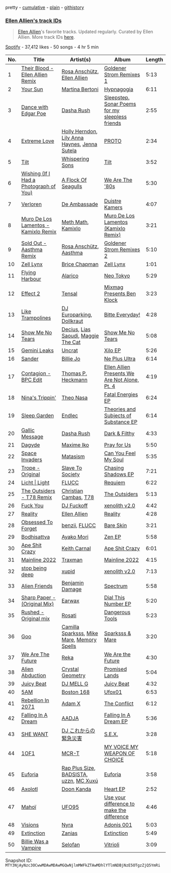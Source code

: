 pretty - [cumulative](/playlists/cumulative/37i9dQZF1DXdkgnpy3H1Kz.md) - [plain](/playlists/plain/37i9dQZF1DXdkgnpy3H1Kz) - [githistory](https://github.githistory.xyz/mackorone/spotify-playlist-archive/blob/main/playlists/plain/37i9dQZF1DXdkgnpy3H1Kz)

### [Ellen Allien's track IDs](https://open.spotify.com/playlist/37i9dQZF1DXdkgnpy3H1Kz)

> <a href="spotify:artist:5lsC3H1vh9YSRQckyGv0Up">Ellen Allien</a>'s favorite tracks\. Updated regularly\. Curated by Ellen Allien\. More track IDs <a href="spotify:genre:track\_id">here</a>.

[Spotify](https://open.spotify.com/user/spotify) - 37,412 likes - 50 songs - 4 hr 5 min

| No. | Title | Artist(s) | Album | Length |
|---|---|---|---|---|
| 1 | [Their Blood \- Ellen Allien Remix](https://open.spotify.com/track/4VSV8oyD0wSDWZ36IcaP0i) | [Rosa Anschütz](https://open.spotify.com/artist/1kjoxeQwJmoCfXT6j58MTm), [Ellen Allien](https://open.spotify.com/artist/5lsC3H1vh9YSRQckyGv0Up) | [Goldener Strom Remixes 1](https://open.spotify.com/album/2Oa9B5Rlku6LgDvKahNhSj) | 5:13 |
| 2 | [Your Sun](https://open.spotify.com/track/6KqBuE4aTC4fjY1aIc0tSJ) | [Martina Bertoni](https://open.spotify.com/artist/6DnmC13nc24fMxzVP9U66S) | [Hypnagogia](https://open.spotify.com/album/1yqVKbhc8ockqxGafktYSW) | 6:11 |
| 3 | [Dance with Edgar Poe](https://open.spotify.com/track/6ARKfKK62ajzoEqB8s4oke) | [Dasha Rush](https://open.spotify.com/artist/3rZmhfLsLJ5uCKCcN3JVr4) | [Sleepstep\. Sonar Poems for my sleepless friends](https://open.spotify.com/album/5ovHVxNuBJgiX94yZBQJQI) | 2:55 |
| 4 | [Extreme Love](https://open.spotify.com/track/6gXIyrivqGHyNBLImFKVcE) | [Holly Herndon](https://open.spotify.com/artist/2c9yn5DJQd5es7YMY92ikZ), [Lily Anna Haynes](https://open.spotify.com/artist/0A5YN61QdmZ3cUpSCCTpFk), [Jenna Sutela](https://open.spotify.com/artist/18XySSM6ghKmHp0kGJq78Z) | [PROTO](https://open.spotify.com/album/29sozE8XDMOHT8KK9iq4Fo) | 2:34 |
| 5 | [Tilt](https://open.spotify.com/track/2w4W8JuXjPk9PSHWwthqRM) | [Whispering Sons](https://open.spotify.com/artist/2iIBcGbTd24FtVwuP9o2OT) | [Tilt](https://open.spotify.com/album/0btuGLp7ttkq5ewW0cPdEH) | 3:52 |
| 6 | [Wishing \(If I Had a Photograph of You\)](https://open.spotify.com/track/41TpvOhSCOJOHuOUggy9sv) | [A Flock Of Seagulls](https://open.spotify.com/artist/0uAjBatvB4ubpd4kCfjmNt) | [We Are The '80s](https://open.spotify.com/album/48ajNqhmdKrGVwJo0UGMiV) | 5:30 |
| 7 | [Verloren](https://open.spotify.com/track/5LrtMA5HIPOHBcMN098M0j) | [De Ambassade](https://open.spotify.com/artist/0GZYFERImx0KoJ1tpN1iuT) | [Duistre Kamers](https://open.spotify.com/album/1ar9j7K4Fj1sx11vY8wjqe) | 4:07 |
| 8 | [Muro De Los Lamentos \- Kamixlo Remix](https://open.spotify.com/track/3Z3AzUeHA2x9VUxK4xZQ2q) | [Meth Math](https://open.spotify.com/artist/1avO1wALC75qKqIUpkJh0T), [Kamixlo](https://open.spotify.com/artist/047OAyUhKioOpwIRFrRVfx) | [Muro De Los Lamentos \(Kamixlo Remix\)](https://open.spotify.com/album/1iDBmq5dTdWV8NP5lP3Dag) | 3:21 |
| 9 | [Sold Out \- Aasthma Remix](https://open.spotify.com/track/6CLLnTZ7wUVbuKfua4L4IY) | [Rosa Anschütz](https://open.spotify.com/artist/1kjoxeQwJmoCfXT6j58MTm), [Aasthma](https://open.spotify.com/artist/0oWDC2Rq9mbNIzMxoRpdoc) | [Goldener Strom Remixes 2](https://open.spotify.com/album/1RqburY7tHN6gtZOufdKqM) | 5:10 |
| 10 | [Zell Lynx](https://open.spotify.com/track/3COkn7YDDlyhC33N3C0mkP) | [Brice Chapman](https://open.spotify.com/artist/39luWhkSf94gXWLADvwuBd) | [Zell Lynx](https://open.spotify.com/album/2xXT4QpxhOSewM64mkdVUX) | 1:01 |
| 11 | [Flying Harbour](https://open.spotify.com/track/05nouoLiVIdM8L635Hn9u7) | [Alarico](https://open.spotify.com/artist/3160Uht6QdGT17EECSPWAO) | [Neo Tokyo](https://open.spotify.com/album/0s8fQIgMMQnFYReUPawgq5) | 5:29 |
| 12 | [Effect 2](https://open.spotify.com/track/0XcDiAXPvYyLErphm1Stkz) | [Tensal](https://open.spotify.com/artist/3mRdWhXS0ujP6WUjpOiHB1) | [Mixmag Presents Ben Klock](https://open.spotify.com/album/6HkJq36kYwQWCyXWEePIRs) | 3:23 |
| 13 | [Like Trampolines](https://open.spotify.com/track/2EAaZIMcDfolSASRA1iOxk) | [DJ Europarking](https://open.spotify.com/artist/6v2HisLcnWEbfHNUu89Aox), [Dollkraut](https://open.spotify.com/artist/0ocSwGS6cbsOhgWvbKZVNT) | [Bitte Everyday!](https://open.spotify.com/album/5d0B96rOzXBhq2gomLAWpc) | 4:28 |
| 14 | [Show Me No Tears](https://open.spotify.com/track/19AmcbQM5qBQYxPsSxLjbJ) | [Decius](https://open.spotify.com/artist/61VfHXWMs8Am1Sg5HeFbJw), [Lias Saoudi](https://open.spotify.com/artist/2FbxiFPYUwfms4iboZw7l4), [Maggie The Cat](https://open.spotify.com/artist/6hpoziIGXqw7lsc7VyafR4) | [Show Me No Tears](https://open.spotify.com/album/4DxMctNRfXroYEG8rZNTtQ) | 5:08 |
| 15 | [Gemini Leaks](https://open.spotify.com/track/3ErOVcfuz2YTrdFIrawaCx) | [Uncrat](https://open.spotify.com/artist/3XKfetZTa22CDoe06NBA8V) | [Xilo EP](https://open.spotify.com/album/1H35dEHVIclwgfDw7Qjonw) | 5:26 |
| 16 | [Sander](https://open.spotify.com/track/7aociRMLmYk2w32snVAmuJ) | [Billie Jo](https://open.spotify.com/artist/0SL3ekcGZX9hnox1M1iYRA) | [Ne Plus Ultra](https://open.spotify.com/album/5b9N8MxZDaOBhdYqDMFUFR) | 6:14 |
| 17 | [Contagion \- BPC Edit](https://open.spotify.com/track/5bUsZwacDV5xHvpik3R3Tc) | [Thomas P\. Heckmann](https://open.spotify.com/artist/4QLCqJ3RSF3y6DdvboPk9m) | [Ellen Allien Presents We Are Not Alone, Pt\. 4](https://open.spotify.com/album/6co7oPZX5f1rg9BaxmxV5Y) | 4:19 |
| 18 | [Nina's Trippin'](https://open.spotify.com/track/4QbqhTbKKsOARVqewFVTne) | [Theo Nasa](https://open.spotify.com/artist/15UDMrAbXMNVlea2LLohdn) | [Fatal Energies EP](https://open.spotify.com/album/6Cofb3aPs2dW2kC3Rs3QkZ) | 6:24 |
| 19 | [Sleep Garden](https://open.spotify.com/track/3ALd00wVvpmeIS1mFb4u8R) | [Endlec](https://open.spotify.com/artist/2hmhdVW7jKsHtxp0vrTkkA) | [Theories and Subjects of Substance EP](https://open.spotify.com/album/1L3vVnldxzlCUi8CrpZD1G) | 6:14 |
| 20 | [Gallic Message](https://open.spotify.com/track/6x01YKo7IXoVrFi3V0FOaA) | [Dasha Rush](https://open.spotify.com/artist/3rZmhfLsLJ5uCKCcN3JVr4) | [Dark & Filthy](https://open.spotify.com/album/2O0MHBhtTAtTBuxezQgNPK) | 4:33 |
| 21 | [Dagyde](https://open.spotify.com/track/0Z9YVvY92IQiAEF597J9vP) | [Maxime Iko](https://open.spotify.com/artist/5QY234xlHidVqsa7U0iiUo) | [Pray for Us](https://open.spotify.com/album/53ukbSjD81rGLztFhAv9qL) | 5:50 |
| 22 | [Space Invaders](https://open.spotify.com/track/1dZc4Y2wDWmkuAm8CmtNGY) | [Matasism](https://open.spotify.com/artist/01dmfjE7RpzUe6DJSV5eKD) | [Can You Feel My Soul](https://open.spotify.com/album/29Ysub2qJPNzlAD0j7QLBr) | 5:35 |
| 23 | [Trope \- Original](https://open.spotify.com/track/0JnzLZdwVSgDOwvGDvXfye) | [Slave To Society](https://open.spotify.com/artist/4tfS8T5hOldQF71wl05aFz) | [Chasing Shadows EP](https://open.spotify.com/album/3EOenQ4cu8DbhPdkbqV1rH) | 7:21 |
| 24 | [Licht \| Light](https://open.spotify.com/track/2uooNtiSBwSCtOwTljpKcN) | [FLUCC](https://open.spotify.com/artist/6LncXRopiCl9sdnz1qwrqp) | [Requiem](https://open.spotify.com/album/1QNY7e9N7NWFW5YB2gpQQk) | 6:22 |
| 25 | [The Outsiders \- T78 Remix](https://open.spotify.com/track/0qP89hbMRlounSq9QDSK6v) | [Christian Cambas](https://open.spotify.com/artist/0xTHDDgrTLK87pC4blqD6j), [T78](https://open.spotify.com/artist/5FgLkieOqGXPn01dnbJp9Z) | [The Outsiders](https://open.spotify.com/album/3mowlp2V47vxB53ER6kCDn) | 5:13 |
| 26 | [Fuck You](https://open.spotify.com/track/4eWoDcCBBeqs4qWujMrK2Q) | [DJ Fuckoff](https://open.spotify.com/artist/47fPXXrqnkQcaQ951UA3cm) | [xenolith v2.0](https://open.spotify.com/album/5TSzXeu84Qfunp221lHhnF) | 4:42 |
| 27 | [Reality](https://open.spotify.com/track/0S5CHfLoKvs7tIEphQPbUd) | [Ellen Allien](https://open.spotify.com/artist/5lsC3H1vh9YSRQckyGv0Up) | [Reality](https://open.spotify.com/album/7bjAbcu7CMfZKfomIUyR9I) | 4:28 |
| 28 | [Obsessed To Forget](https://open.spotify.com/track/0X6YdHE2vpAiXmTbjBESqB) | [benzii](https://open.spotify.com/artist/2v4qy7Tmy7AcIXZuUH4eJ1), [FLUCC](https://open.spotify.com/artist/6LncXRopiCl9sdnz1qwrqp) | [Bare Skin](https://open.spotify.com/album/6coKAqe0yemBSTUMSt4cLO) | 3:21 |
| 29 | [Bodhisattva](https://open.spotify.com/track/11bbmaUeQ68vOqlgRBqXSd) | [Ayako Mori](https://open.spotify.com/artist/6StQLFdLEc6XCwfS7Hfdmy) | [Zen EP](https://open.spotify.com/album/6XwZQKPInij04ffgm9A5E4) | 5:58 |
| 30 | [Ape Shit Crazy](https://open.spotify.com/track/2EWku7cnjy5dzgkiKRFf1Y) | [Keith Carnal](https://open.spotify.com/artist/4HNCzIxBPQkpeNjnqW7NRD) | [Ape Shit Crazy](https://open.spotify.com/album/6uUcOTLwht8BBktSevDOuP) | 6:01 |
| 31 | [Mainline 2022](https://open.spotify.com/track/7FkqoQdrgvogdism88oxiO) | [Traxman](https://open.spotify.com/artist/0KyFKunOclAI5jah1T55lh) | [Mainline 2022](https://open.spotify.com/album/2GGT7GtVnj7LZ67HIoqT7d) | 4:15 |
| 32 | [stop being deep](https://open.spotify.com/track/3w1NqcZAriiv47w3DXfMVT) | [xupid](https://open.spotify.com/artist/1k15LyQDa0zJQEWYnP69Rz) | [xenolith v2.0](https://open.spotify.com/album/5TSzXeu84Qfunp221lHhnF) | 7:13 |
| 33 | [Alien Friends](https://open.spotify.com/track/2s5uLsm5TPM9l9soR9C8p1) | [Benjamin Damage](https://open.spotify.com/artist/4erUkZEVS1jXi5kwEtNvjT) | [Spectrum](https://open.spotify.com/album/4mvUAxH8DnHSRINFGkDBF5) | 5:58 |
| 34 | [Sharp Paper \- \(Original Mix\)](https://open.spotify.com/track/3EFLIRpoo8aRDHlmN2fj2A) | [Earwax](https://open.spotify.com/artist/4TlHPjWTDFINfAIvH3rs2I) | [Dial This Number EP](https://open.spotify.com/album/0XBrEWfTl1dy5r37eHw0PN) | 5:20 |
| 35 | [Rushed \- Original mix](https://open.spotify.com/track/1JEWtyMGBdJQqhfQkenkMk) | [Rosati](https://open.spotify.com/artist/5iYxxJXYJuXZwEGoTkpAxd) | [Dangerous Tools](https://open.spotify.com/album/6XddJUC1em3bLLR2mntAsZ) | 5:23 |
| 36 | [Goo](https://open.spotify.com/track/5TvqzTEai69CyRDtdmIobz) | [Camilla Sparksss](https://open.spotify.com/artist/5RxUFk1D177dFGqFOUh2rg), [Mike Mare](https://open.spotify.com/artist/1EQKwfPnNIB9xYs2ov6kMd), [Memory Spells](https://open.spotify.com/artist/3aFz9jDku5H4r95SejEHkf) | [Sparksss & Mare](https://open.spotify.com/album/7M7k9GZD0S7y1XjCmZEQHh) | 3:20 |
| 37 | [We Are The Future](https://open.spotify.com/track/46IPss7wk59NgHt6rxAEt1) | [Reka](https://open.spotify.com/artist/7An060Vzi2rRZrTxXNEhCc) | [We Are the Future](https://open.spotify.com/album/0AYdtk9icQ7JhswKAHU1F5) | 4:30 |
| 38 | [Alien Abduction](https://open.spotify.com/track/6VaPZHuVxYd8HbQLQopHYb) | [Crystal Geometry](https://open.spotify.com/artist/5Jia5DC6RgQpM5pa1LY4dW) | [Promised Lands](https://open.spotify.com/album/6BtGbeMwW9Jgk5QSO22nMY) | 5:04 |
| 39 | [Juicy Beat](https://open.spotify.com/track/374NWxnd732Jd0lkEd9IqJ) | [DJ MELL G](https://open.spotify.com/artist/2b7aFZjD6tpoR3fSDB9AoX) | [Juicy Beat](https://open.spotify.com/album/3Jq1Vry2U7XTMqmkj6857Q) | 4:32 |
| 40 | [5AM](https://open.spotify.com/track/63Zb6HzaNZerzH4gIqOZxg) | [Boston 168](https://open.spotify.com/artist/2C5ZMi6drXQAbj9LNhzZo0) | [Ufox01](https://open.spotify.com/album/1WhqM3Hg4n9hAwwRDsZGTN) | 6:53 |
| 41 | [Rebellion In 2071](https://open.spotify.com/track/4WGuaZQM4EM7c4EN4gOxBb) | [Adam X](https://open.spotify.com/artist/4puKiwP3DNIzEaxPCheUbj) | [The Conflict](https://open.spotify.com/album/2O0FurG7vlVPepJ85G64A2) | 6:12 |
| 42 | [Falling In A Dream](https://open.spotify.com/track/2z5TGzLGzu1vGhJIWqo2Ag) | [AADJA](https://open.spotify.com/artist/5HPEhGfMkvCmtIiSaSIRmt) | [Falling In A Dream EP](https://open.spotify.com/album/1YY7rfA9u8pEGBPn0vGWtt) | 5:36 |
| 43 | [SHE WANT](https://open.spotify.com/track/2vZ7HMbALcX2Qxpzl6nctD) | [DJ これからの緊急災害](https://open.spotify.com/artist/21JvpQxHFjIw2kTpjO6fJt) | [S.E.X.](https://open.spotify.com/album/3amNlmR0QvGSiA8j49Y7KG) | 3:28 |
| 44 | [1OF1](https://open.spotify.com/track/2ajY8tmLO4qrdsw2SnvNE2) | [MCR\-T](https://open.spotify.com/artist/4m7q9onIm2bqhwHy9utqmw) | [MY VOICE MY WEAPON OF CHOICE](https://open.spotify.com/album/1wnWYFIRM8UmWB56ONiOSw) | 5:18 |
| 45 | [Euforia](https://open.spotify.com/track/2k60EtSTWz41Req1ZSCJpL) | [Rap Plus Size](https://open.spotify.com/artist/2vZnrW5COAICtdeiVjARkp), [BADSISTA](https://open.spotify.com/artist/0KdLlx7p42yA7aftp3dgpb), [uzzn](https://open.spotify.com/artist/67MmjOmWtHtGANmzJlnvAC), [MC Xuxú](https://open.spotify.com/artist/7lQ7Own7Xk4HkOJZqzPc9a) | [Euforia](https://open.spotify.com/album/55o1RxCKdKIzRTUVZKTUzh) | 3:58 |
| 46 | [Axolotl](https://open.spotify.com/track/0U4rAgPGQPQsi9rYtUBKiC) | [Doon Kanda](https://open.spotify.com/artist/6w7wqJo8dY6Q7BWIRFBFX3) | [Heart EP](https://open.spotify.com/album/7mODLyoBnherYBm0BBsPhK) | 2:52 |
| 47 | [Mahoï](https://open.spotify.com/track/0wiHb5qGrpZaZfb93U8idY) | [UFO95](https://open.spotify.com/artist/6wIaTr9wvAI528u4czB5Pk) | [Use your difference to make the difference](https://open.spotify.com/album/2P4lliNQbNJboEV6Bc2zb4) | 4:46 |
| 48 | [Visions](https://open.spotify.com/track/1AFW4eFI7Vi2GiwwYSvP85) | [Nyra](https://open.spotify.com/artist/68JPALv2DlQNPeiyyO7PP8) | [Adonis 001](https://open.spotify.com/album/3GicXcXdiTA4yoYmgwEPRo) | 5:03 |
| 49 | [Extinction](https://open.spotify.com/track/3sNGofGUGZTIq4EWXU9FMV) | [Zanias](https://open.spotify.com/artist/6ouPbOWchZ9U2ojCpMF9Vv) | [Extinction](https://open.spotify.com/album/0VBs33p6hO5bqQ0KmFkhfY) | 5:49 |
| 50 | [Billie Was a Vampire](https://open.spotify.com/track/1r9G4vja4Hp8QgiT7Kv6UY) | [Selofan](https://open.spotify.com/artist/1StVGGYOC5FM3aNpJQ74Vj) | [Vitrioli](https://open.spotify.com/album/3as8D8sQme1il9W9o1MCs6) | 3:09 |

Snapshot ID: `MTY3NjAyNzc3OCwwMDAwMDAwMGQwNjlmMWFkZTAwMDhlYTlmNDBjNzE5OTgzZjQ5YmRi`
